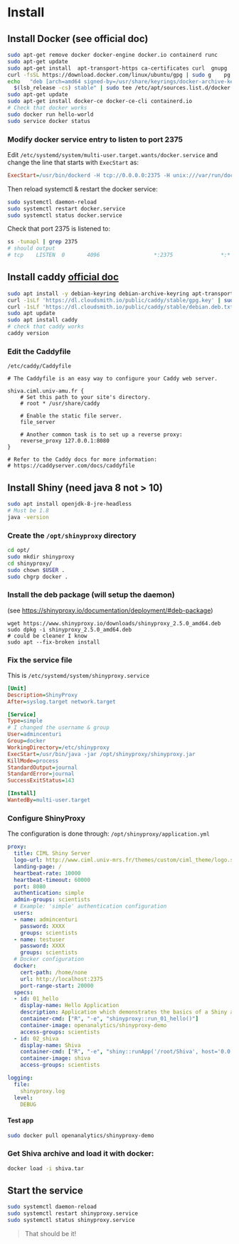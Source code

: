 # Install

## Install Docker (see official doc)

```sh
sudo apt-get remove docker docker-engine docker.io containerd runc
sudo apt-get update
sudo apt-get install  apt-transport-https ca-certificates curl  gnupg  lsb-release
curl -fsSL https://download.docker.com/linux/ubuntu/gpg | sudo g	pg --dearmor -o /usr/share/keyrings/docker-archive-keyring.gpg
echo   "deb [arch=amd64 signed-by=/usr/share/keyrings/docker-archive-keyring.gpg] https://download.docker.com/linux/ubuntu \
  $(lsb_release -cs) stable" | sudo tee /etc/apt/sources.list.d/docker.list > /dev/null
sudo apt-get update
sudo apt-get install docker-ce docker-ce-cli containerd.io
# Check that docker works
sudo docker run hello-world
sudo service docker status
```

### Modify docker service entry to listen to port 2375

Edit `/etc/systemd/system/multi-user.target.wants/docker.service`
and change the line that starts with `ExecStart` as:
```ini
ExecStart=/usr/bin/dockerd -H tcp://0.0.0.0:2375 -H unix:///var/run/docker.sock -H fd:// --containerd=/run/containerd/containerd.sock
```
Then reload systemctl & restart the docker service:

```sh
sudo systemctl daemon-reload
sudo systemctl restart docker.service
sudo systemctl status docker.service
```

Check that port 2375 is listened to:
```sh
ss -tunapl | grep 2375
# should output
# tcp    LISTEN  0       4096                 *:2375               *:*
```

## Install caddy  [official doc](https://caddyserver.com/docs/install)

```sh
sudo apt install -y debian-keyring debian-archive-keyring apt-transport-https
curl -1sLf 'https://dl.cloudsmith.io/public/caddy/stable/gpg.key' | sudo apt-key add -
curl -1sLf 'https://dl.cloudsmith.io/public/caddy/stable/debian.deb.txt' | sudo tee /etc/apt/sources.list.d/caddy-stable.list
sudo apt update
sudo apt install caddy
# check that caddy works
caddy version
```
### Edit the Caddyfile

`/etc/caddy/Caddyfile`

```
# The Caddyfile is an easy way to configure your Caddy web server.

shiva.ciml.univ-amu.fr {
	# Set this path to your site's directory.
	# root * /usr/share/caddy

	# Enable the static file server.
	file_server

	# Another common task is to set up a reverse proxy:
	reverse_proxy 127.0.0.1:8080
}

# Refer to the Caddy docs for more information:
# https://caddyserver.com/docs/caddyfile
```


## Install Shiny (need java 8 not > 10)

```sh
sudo apt install openjdk-8-jre-headless
# Must be 1.8
java -version
```

### Create the `/opt/shinyproxy` directory

```sh
cd opt/
sudo mkdir shinyproxy
cd shinyproxy/
sudo chown $USER .
sudo chgrp docker .
```

### Install the deb package (will setup the daemon)
(see https://shinyproxy.io/documentation/deployment/#deb-package)


```
wget https://www.shinyproxy.io/downloads/shinyproxy_2.5.0_amd64.deb
sudo dpkg -i shinyproxy_2.5.0_amd64.deb
# could be cleaner I know
sudo apt --fix-broken install
```

### Fix the service file

This is `/etc/systemd/system/shinyproxy.service`

```ini
[Unit]
Description=ShinyProxy
After=syslog.target network.target

[Service]
Type=simple
# I changed the username & group
User=admincenturi
Group=docker
WorkingDirectory=/etc/shinyproxy
ExecStart=/usr/bin/java -jar /opt/shinyproxy/shinyproxy.jar
KillMode=process
StandardOutput=journal
StandardError=journal
SuccessExitStatus=143

[Install]
WantedBy=multi-user.target
```

### Configure ShinyProxy


The configuration is done through: `/opt/shinyproxy/application.yml`

```yml
proxy:
  title: CIML Shiny Server
  logo-url: http://www.ciml.univ-mrs.fr/themes/custom/ciml_theme/logo.svg
  landing-page: /
  heartbeat-rate: 10000
  heartbeat-timeout: 60000
  port: 8080
  authentication: simple
  admin-groups: scientists
  # Example: 'simple' authentication configuration
  users:
  - name: admincenturi
    password: XXXX
    groups: scientists
  - name: testuser
    password: XXXX
    groups: scientists
  # Docker configuration
  docker:
    cert-path: /home/none
    url: http://localhost:2375
    port-range-start: 20000
  specs:
  - id: 01_hello
    display-name: Hello Application
    description: Application which demonstrates the basics of a Shiny app
    container-cmd: ["R", "-e", "shinyproxy::run_01_hello()"]
    container-image: openanalytics/shinyproxy-demo
    access-groups: scientists
  - id: 02_shiva
    display-name: Shiva
    container-cmd: ["R", "-e", "shiny::runApp('/root/Shiva', host='0.0.0.0', port=3838)"]
    container-image: shiva
    access-groups: scientists

logging:
  file:
    shinyproxy.log
  level:
    DEBUG
```

####  Test app

```sh
sudo docker pull openanalytics/shinyproxy-demo
```

### Get Shiva archive and load it with docker:
```sh
docker load -i shiva.tar
```

## Start the service

```sh
sudo systemctl daemon-reload
sudo systemctl restart shinyproxy.service
sudo systemctl status shinyproxy.service
```

> That should be it!
